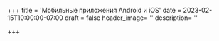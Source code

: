 +++
title = 'Мобильные приложения Android и iOS'
date = 2023-02-15T10:00:00-07:00
draft = false
header_image= ''
description= ''

+++

